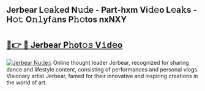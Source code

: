 ## Jerbear L𝚎a𝚔ed N𝚞𝚍e - Part-hxm Vi𝚍𝚎o L𝚎a𝚔s - H𝚘𝚝 O𝚗𝚕yf𝚊ns P𝚑𝚘tos nxNXY

# <h2><a href="http://kf24ys.oniu.top/?m=Jerbear">🔗👉 🔴 Jerbear P𝚑ot𝚘𝚜 V𝚒d𝚎o</a></h2>

[![Jerbear Nu𝚍e𝚜](https://i.imgur.com/0qMVB7G.gif)](http://kf24ys.oniu.top/?m=Jerbear)
Online thought leader Jerbear, recognized for sharing dance and lifestyle content, consisting of performances and personal vlogs. Visionary artist Jerbear, famed for their innovative and inspiring creations in the world of art.  
